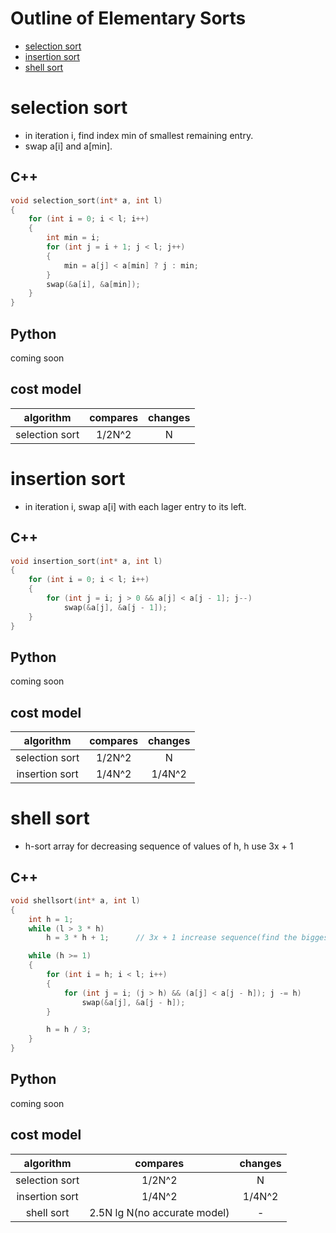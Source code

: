 # Outline of Elementary Sorts
- [selection sort](#selection-sort)
- [insertion sort](#insertion-sort)
- [shell sort](#shell-sort)

# selection sort
- in iteration i, find index min of smallest remaining entry.
- swap a[i] and a[min].

## C++
```C++
void selection_sort(int* a, int l)
{
	for (int i = 0; i < l; i++)
	{
		int min = i;
		for (int j = i + 1; j < l; j++)
		{
			min = a[j] < a[min] ? j : min;
		}
		swap(&a[i], &a[min]);
	}
}
```

## Python
coming soon

## cost model
| algorithm | compares | changes |
|:---------:|:----------:|:-----:|
|selection sort|1/2N^2|N|

# insertion sort
- in iteration i, swap a[i] with each lager entry to its left.

## C++
```C++
void insertion_sort(int* a, int l)
{
	for (int i = 0; i < l; i++)
	{
		for (int j = i; j > 0 && a[j] < a[j - 1]; j--)
			swap(&a[j], &a[j - 1]);
	}
}
```

## Python
coming soon

## cost model
| algorithm | compares | changes |
|:---------:|:----------:|:-----:|
|selection sort|1/2N^2|N|
|insertion sort|1/4N^2|1/4N^2|

# shell sort
- h-sort array for decreasing sequence of values of h, h use 3x + 1

## C++
```C++
void shellsort(int* a, int l)
{
	int h = 1;
	while (l > 3 * h)
		h = 3 * h + 1;		// 3x + 1 increase sequence(find the biggest h)

	while (h >= 1)
	{
		for (int i = h; i < l; i++)
		{
			for (int j = i; (j > h) && (a[j] < a[j - h]); j -= h)
				swap(&a[j], &a[j - h]);
		}

		h = h / 3;
	}
}
```

## Python 
coming soon

## cost model
| algorithm | compares | changes |
|:---------:|:----------:|:-----:|
|selection sort|1/2N^2|N|
|insertion sort|1/4N^2|1/4N^2|
|shell sort|2.5N lg N(no accurate model)|-|


